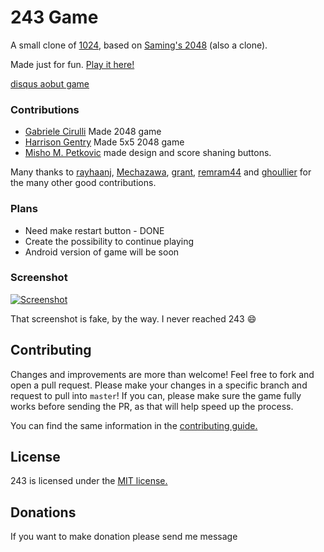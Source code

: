 # 243 Game
A small clone of [1024](https://play.google.com/store/apps/details?id=com.Misho.game1024), based on [Saming's 2048](https://github.com/saming/2048) (also a clone).

Made just for fun. [Play it here!](http://243game.com)

[disqus aobut game](https://news.ycombinator.com/item?id=7991773)
### Contributions

 - [Gabriele Cirulli](https://github.com/gabrielecirulli) Made 2048 game
 - [Harrison Gentry](https://github.com/hgentry) Made 5x5 2048 game
 - [Misho M. Petkovic](https://twitter.com/mishomp) made design and score shaning buttons.

Many thanks to [rayhaanj](https://github.com/rayhaanj), [Mechazawa](https://github.com/Mechazawa), [grant](https://github.com/grant), [remram44](https://github.com/remram44) and [ghoullier](https://github.com/ghoullier) for the many other good contributions.

### Plans
- Need make restart button - DONE
- Create the possibility to continue playing
- Android version of game will be soon


### Screenshot

[![Screenshot](http://243game.com/243screen.png)](http://243game.com/243screen.png)

That screenshot is fake, by the way. I never reached 243 :smile:

## Contributing
Changes and improvements are more than welcome! Feel free to fork and open a pull request. Please make your changes in a specific branch and request to pull into `master`! If you can, please make sure the game fully works before sending the PR, as that will help speed up the process.

You can find the same information in the [contributing guide.](https://github.com/gabrielecirulli/2048/blob/master/CONTRIBUTING.md)

## License
243 is licensed under the [MIT license.](https://github.com/gabrielecirulli/2048/blob/master/LICENSE.txt)

## Donations
If you want to make donation please send me message
